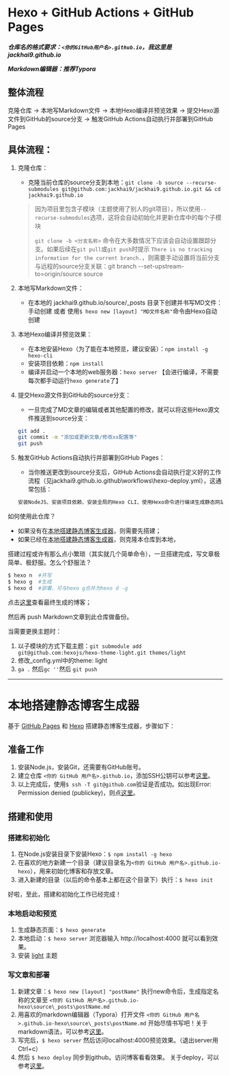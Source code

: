 # Hexo + GitHub Actions + GitHub Pages

***仓库名的格式要求：`<你的GitHub用户名>.github.io`，我这里是jackhai9.github.io***

***Markdown编辑器：推荐Typora***

## 整体流程

克隆仓库 -> 本地写Markdown文件 -> 本地Hexo编译并预览效果 -> 提交Hexo源文件到GitHub的source分支 -> 触发GitHub Actions自动执行并部署到GitHub Pages

## 具体流程：

1. 克隆仓库：
   
   - 克隆当前仓库的source分支到本地：`git clone -b source --recurse-submodules git@github.com:jackhai9/jackhai9.github.io.git && cd jackhai9.github.io` 
   
   > 因为项目里包含子模块（主题使用了别人的git项目），所以使用`--recurse-submodules`选项，这将会自动初始化并更新仓库中的每个子模块
   >
   > `git clone -b <分支名称>` 命令在大多数情况下应该会自动设置跟踪分支。如果后续在`git pull`或`git push`时提示 `There is no tracking information for the current branch.`，则需要手动设置将当前分支与远程的source分支关联：git branch --set-upstream-to=origin/source source
   
2. 本地写Markdown文件：
   
   - 在本地的 jackhai9.github.io/source/_posts 目录下创建并书写MD文件：手动创建 或者 使用`$ hexo new [layout] "MD文件名称"`命令由Hexo自动创建
   
3. 本地Hexo编译并预览效果：
   - 在本地安装Hexo（为了能在本地预览，建议安装）：`npm install -g hexo-cli`   
   - 安装项目依赖：`npm install`  
   - 编译并启动一个本地的web服务器：`hexo server` 【会进行编译，不需要每次都手动运行`hexo generate`了】

4. 提交Hexo源文件到GitHub的source分支：
   
   - 一旦完成了MD文章的编辑或者其他配置的修改，就可以将这些Hexo源文件推送到source分支：
   
   
   ``` bash
   git add .
   git commit -m "添加或更新文章/修改xx配置等"
   git push
   ```
   
5. 触发GitHub Actions自动执行并部署到GitHub Pages：
   
   - 当你推送更改到source分支后，GitHub Actions会自动执行定义好的工作流程（见jackhai9.github.io\.github\workflows\hexo-deploy.yml），这通常包括：
   
   ``` bash
   安装NodeJS、安装项目依赖、安装全局的Hexo CLI、使用Hexo命令进行编译生成静态网站文件、并将这些文件推送到用于GitHub Pages的分支（比如master或gh-pages）
   ```




如何使用此仓库？

- 如果没有在[本地搭建静态博客生成器](#本地搭建静态博客生成器)，则需要先搭建；
- 如果已经在[本地搭建静态博客生成器](#本地搭建静态博客生成器)，则克隆本仓库到本地，

搭建过程或许有那么点小繁琐（其实就几个简单命令），一旦搭建完成，写文章极简单、极舒服。怎么个舒服法？

```bash
$ hexo n  #开写
$ hexo g  #生成
$ hexo d  #部署，可与hexo g合并为hexo d -g
```
点击[这里](https://jackhai9.github.io)查看最终生成的博客；

然后再 push Markdown文章到此仓库做备份。

当需要更换主题时：
1. 以子模块的方式下载主题：`git submodule add git@github.com:hexojs/hexo-theme-light.git themes/light`
2. 修改_config.yml中的theme: light
3. `ga .` 然后`gc ''`然后 `git push`

----------------------

# 本地搭建静态博客生成器

基于 [GitHub Pages](https://pages.github.com/) 和 [Hexo](https://hexo.io/zh-cn/) 搭建静态博客生成器，步骤如下：

## 准备工作

1. 安装Node.js，安装Git，还需要有GitHub账号。
2. 建立仓库 `<你的 GitHub 用户名>.github.io`，添加SSH公钥可以参考[这里](https://docs.github.com/zh/authentication/connecting-to-github-with-ssh)。
3. 以上完成后，使用`$ ssh -T git@github.com`验证是否成功。如出现Error: Permission denied (publickey)，则点[这里](https://docs.github.com/zh/authentication/troubleshooting-ssh/error-permission-denied-publickey)。


## 搭建和使用

### 搭建和初始化
1. 在Node.js安装目录下安装Hexo：`$ npm install -g hexo`
2. 在喜欢的地方新建一个目录（建议目录名为`<你的 GitHub 用户名>.github.io-hexo`），用来初始化博客和存放文章。
3. 进入新建的目录（以后的命令基本上都在这个目录下）执行：`$ hexo init`

好啦，至此，搭建和初始化工作已经完成！

### 本地启动和预览
1. 生成静态页面：`$ hexo generate`
2. 本地启动：`$ hexo server`  浏览器输入 http://localhost:4000 就可以看到效果。
3. 安装 [light](https://github.com/hexojs/hexo-theme-light) 主题

### 写文章和部署
1. 新建文章：`$ hexo new [layout] "postName"` 执行new命令后，生成指定名称的文章至 `<你的 GitHub 用户名>.github.io-hexo\source\_posts\postName.md`
2. 用喜欢的markdown编辑器（Typora）打开文件 `<你的 GitHub 用户名>.github.io-hexo\source\_posts\postName.md` 开始尽情书写吧！关于markdown语法，可以参考[这里](https://markdown.com.cn/editor/)。
3. 写完后，`$ hexo server`  然后访问localhost:4000预览效果。（退出server用Ctrl+c）
4. 然后 `$ hexo deploy` 同步到github。访问博客看看效果。 关于deploy，可以参考[这里](https://hexo.io/zh-cn/docs/commands#deploy)。
